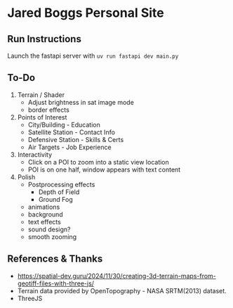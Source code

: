 # Jared Boggs Personal Site

## Run Instructions
Launch the fastapi server with ```uv run fastapi dev main.py```

## To-Do
1. Terrain / Shader
   - Adjust brightness in sat image mode
   - border effects
2. Points of Interest
   - City/Building - Education
   - Satellite Station - Contact Info
   - Defensive Station - Skills & Certs
   - Air Targets - Job Experience
3. Interactivity
   - Click on a POI to zoom into a static view location
   - POI is on one half, window appears with text content
4. Polish
   - Postprocessing effects
     - Depth of Field 
     - Ground Fog
   - animations
   - background
   - text effects
   - sound design?
   - smooth zooming

## References & Thanks
- https://spatial-dev.guru/2024/11/30/creating-3d-terrain-maps-from-geotiff-files-with-three-js/
- Terrain data provided by OpenTopography - NASA SRTM(2013) dataset.
- ThreeJS
